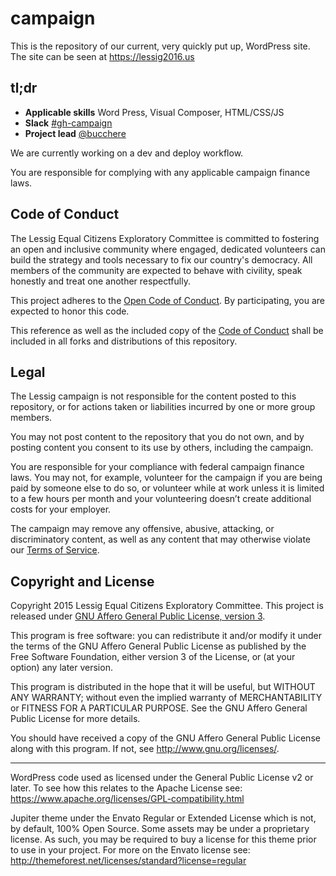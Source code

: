 # campaign

This is the repository of our current, very quickly put up, WordPress site. The site can be seen at https://lessig2016.us

## tl;dr

* **Applicable skills** Word Press, Visual Composer, HTML/CSS/JS
* **Slack** [#gh-campaign](https://teamlessigtech.slack.com/messages/gh-campaign/)
* **Project lead** [@bucchere](https://teamlessigtech.slack.com/team/bucchere)

We are currently working on a dev and deploy workflow.

You are responsible for complying with any applicable campaign finance laws.

## Code of Conduct

The Lessig Equal Citizens Exploratory Committee is committed to fostering an open and inclusive community where engaged, dedicated volunteers can build the strategy and tools necessary to fix our country's democracy. All members of the community are expected to behave with civility, speak honestly and treat one another respectfully.

This project adheres to the [Open Code of Conduct](http://todogroup.org/opencodeofconduct/#Lessig2016/conduct@lessigforpresident.com). 
By participating, you are expected to honor this code.

This reference as well as the included copy of the [Code of Conduct](https://github.com/Lessig2016/campaign/blob/master/CONDUCT.md)
shall be included in all forks and distributions of this repository.

## Legal

The Lessig campaign is not responsible for the content posted to this repository, or for actions taken or liabilities incurred by one or more group members. 

You may not post content to the repository that you do not own, and by posting content you consent to its use by others, including the campaign. 

You are responsible for your compliance with federal campaign finance laws. You may not, for example, volunteer for the campaign if you are being paid by someone else to do so, or volunteer while at work unless it is limited to a few hours per month and your volunteering doesn’t create additional costs for your employer.

The campaign may remove any offensive, abusive, attacking, or discriminatory content, as well as any content that may otherwise violate our [Terms of Service](https://lessig2016.us/terms-of-service/). 

## Copyright and License

Copyright 2015 Lessig Equal Citizens Exploratory Committee. This 
project is released under [GNU Affero General Public License, version 3](https://github.com/Lessig2016/campaign/blob/master/LICENSE).

This program is free software: you can redistribute it and/or modify
it under the terms of the GNU Affero General Public License as published by
the Free Software Foundation, either version 3 of the License, or
(at your option) any later version.

This program is distributed in the hope that it will be useful,
but WITHOUT ANY WARRANTY; without even the implied warranty of
MERCHANTABILITY or FITNESS FOR A PARTICULAR PURPOSE.  See the
GNU Affero General Public License for more details.

You should have received a copy of the GNU Affero General Public License
along with this program.  If not, see <http://www.gnu.org/licenses/>.

--- 

WordPress code used as licensed under the General Public License v2 or later. To see how this relates to the Apache License see:
https://www.apache.org/licenses/GPL-compatibility.html

Jupiter theme under the Envato Regular or Extended License which is not, by default, 100% Open Source. Some assets may be under a proprietary license. As such, you may be required to buy a license for this theme prior to use in your project. For more on the Envato license see: http://themeforest.net/licenses/standard?license=regular

